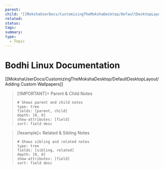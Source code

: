 ```yaml
---
parent: 
child: "[[MokshaUserDocs/CustomizingTheMokshaDesktop/DefaultDesktopLayout/Adding Custom Wallpapers]]"
related: 
status: 
tags: 
summary: 
type:
  - Topic
---
```

# Bodhi Linux Documentation

[[MokshaUserDocs/CustomizingTheMokshaDesktop/DefaultDesktopLayout/Adding Custom Wallpapers]]

> [!IMPORTANT]+ Parent & Child Notes
> ```breadcrumbs
> # Shows parent and child notes
> type: tree
> fields: [parent, child]
> depth: [0, 0]
> show-attributes: [field]
> sort: field desc
> ```

> [!example]+ Related & Sibling Notes
> ```breadcrumbs
> # Shows sibling and related notes
> type: tree
> fields: [sibling, related]
> depth: [0, 0]
> show-attributes: [field]
> sort: field desc
> ```

